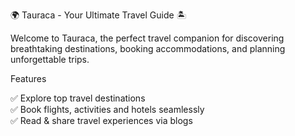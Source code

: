 🌍 Tauraca - Your Ultimate Travel Guide 🏝️ 

Welcome to Tauraca, the perfect travel companion for discovering breathtaking destinations, booking accommodations, and planning unforgettable trips. 

Features  

✅ Explore top travel destinations  
✅ Book flights, activities and hotels seamlessly  
✅ Read & share travel experiences via blogs  